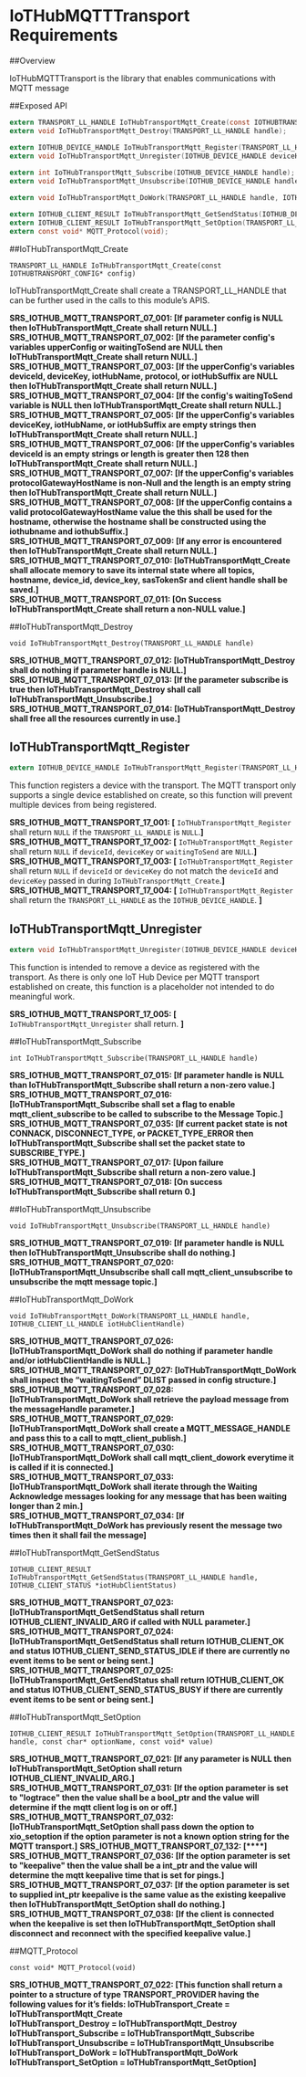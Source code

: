 # IoTHubMQTTTransport Requirements

##Overview

IoTHubMQTTTransport is the library that enables communications with MQTT message

##Exposed API

```C
extern TRANSPORT_LL_HANDLE IoTHubTransportMqtt_Create(const IOTHUBTRANSPORT_CONFIG* config);
extern void IoTHubTransportMqtt_Destroy(TRANSPORT_LL_HANDLE handle);

extern IOTHUB_DEVICE_HANDLE IoTHubTransportMqtt_Register(TRANSPORT_LL_HANDLE handle, const char* deviceId, const char* deviceKey, PDLIST_ENTRY waitingToSend);
extern void IoTHubTransportMqtt_Unregister(IOTHUB_DEVICE_HANDLE deviceHandle);
    
extern int IoTHubTransportMqtt_Subscribe(IOTHUB_DEVICE_HANDLE handle);
extern void IoTHubTransportMqtt_Unsubscribe(IOTHUB_DEVICE_HANDLE handle);

extern void IoTHubTransportMqtt_DoWork(TRANSPORT_LL_HANDLE handle, IOTHUB_CLIENT_LL_HANDLE iotHubClientHandle);

extern IOTHUB_CLIENT_RESULT IoTHubTransportMqtt_GetSendStatus(IOTHUB_DEVICE_HANDLE handle, IOTHUB_CLIENT_STATUS *iotHubClientStatus);
extern IOTHUB_CLIENT_RESULT IoTHubTransportMqtt_SetOption(TRANSPORT_LL_HANDLE handle, const char* optionName, const void* value);
extern const void* MQTT_Protocol(void);
```

##IoTHubTransportMqtt_Create
```
TRANSPORT_LL_HANDLE IoTHubTransportMqtt_Create(const IOTHUBTRANSPORT_CONFIG* config)
```
IoTHubTransportMqtt_Create shall create a TRANSPORT_LL_HANDLE that can be further used in the calls to this module’s APIS.  

**SRS_IOTHUB_MQTT_TRANSPORT_07_001: [**If parameter config is NULL then IoTHubTransportMqtt_Create shall return NULL.**]**  
**SRS_IOTHUB_MQTT_TRANSPORT_07_002: [**If the parameter config's variables upperConfig or waitingToSend are NULL then IoTHubTransportMqtt_Create shall return NULL.**]**  
**SRS_IOTHUB_MQTT_TRANSPORT_07_003: [**If the upperConfig's variables deviceId, deviceKey, iotHubName, protocol, or iotHubSuffix are NULL then IoTHubTransportMqtt_Create shall return NULL.**]**  
**SRS_IOTHUB_MQTT_TRANSPORT_07_004: [**If the config's waitingToSend variable is NULL then IoTHubTransportMqtt_Create shall return NULL.**]**  
**SRS_IOTHUB_MQTT_TRANSPORT_07_005: [**If the upperConfig's variables deviceKey, iotHubName, or iotHubSuffix are empty strings then IoTHubTransportMqtt_Create shall return NULL.**]**  
**SRS_IOTHUB_MQTT_TRANSPORT_07_006: [**If the upperConfig's variables deviceId is an empty strings or length is greater then 128 then IoTHubTransportMqtt_Create shall return NULL.**]**  
**SRS_IOTHUB_MQTT_TRANSPORT_07_007: [**If the upperConfig's variables protocolGatewayHostName is non-Null and the length is an empty string then IoTHubTransportMqtt_Create shall return NULL.**]**  
**SRS_IOTHUB_MQTT_TRANSPORT_07_008: [**If the upperConfig contains a valid protocolGatewayHostName value the this shall be used for the hostname, otherwise the hostname shall be constructed using the iothubname and iothubSuffix.**]**  
**SRS_IOTHUB_MQTT_TRANSPORT_07_009: [**If any error is encountered then IoTHubTransportMqtt_Create shall return NULL.**]**  
**SRS_IOTHUB_MQTT_TRANSPORT_07_010: [**IoTHubTransportMqtt_Create shall allocate memory to save its internal state where all topics, hostname, device_id, device_key, sasTokenSr and client handle shall be saved.**]**  
**SRS_IOTHUB_MQTT_TRANSPORT_07_011: [**On Success IoTHubTransportMqtt_Create shall return a non-NULL value.**]**  

##IoTHubTransportMqtt_Destroy
```
void IoTHubTransportMqtt_Destroy(TRANSPORT_LL_HANDLE handle)
```
**SRS_IOTHUB_MQTT_TRANSPORT_07_012: [**IoTHubTransportMqtt_Destroy shall do nothing if parameter handle is NULL.**]**  
**SRS_IOTHUB_MQTT_TRANSPORT_07_013: [**If the parameter subscribe is true then IoTHubTransportMqtt_Destroy shall call IoTHubTransportMqtt_Unsubscribe.**]**  
**SRS_IOTHUB_MQTT_TRANSPORT_07_014: [**IoTHubTransportMqtt_Destroy shall free all the resources currently in use.**]**  

## IoTHubTransportMqtt_Register
```c
extern IOTHUB_DEVICE_HANDLE IoTHubTransportMqtt_Register(TRANSPORT_LL_HANDLE handle, const char* deviceId, const char* deviceKey, PDLIST_ENTRY waitingToSend);
```

This function registers a device with the transport.  The MQTT transport only supports a single device established on create, so this function will prevent multiple devices from being registered.

**SRS_IOTHUB_MQTT_TRANSPORT_17_001: [** `IoTHubTransportMqtt_Register` shall return `NULL` if the `TRANSPORT_LL_HANDLE` is `NULL`.**]**   
**SRS_IOTHUB_MQTT_TRANSPORT_17_002: [** `IoTHubTransportMqtt_Register` shall return `NULL` if `deviceId`, `deviceKey` or `waitingToSend` are `NULL`.**]**     
**SRS_IOTHUB_MQTT_TRANSPORT_17_003: [** `IoTHubTransportMqtt_Register` shall return `NULL` if `deviceId` or `deviceKey` do not match the `deviceId` and `deviceKey` passed in during `IoTHubTransportMqtt_Create`.**]**      
**SRS_IOTHUB_MQTT_TRANSPORT_17_004: [** `IoTHubTransportMqtt_Register` shall return the `TRANSPORT_LL_HANDLE` as the `IOTHUB_DEVICE_HANDLE`. **]**    


## IoTHubTransportMqtt_Unregister
```c
extern void IoTHubTransportMqtt_Unregister(IOTHUB_DEVICE_HANDLE deviceHandle);
```

This function is intended to remove a device as registered with the transport.  As there is only one IoT Hub Device per MQTT transport established on create, this function is a placeholder not intended to do meaningful work.

**SRS_IOTHUB_MQTT_TRANSPORT_17_005: [** `IoTHubTransportMqtt_Unregister` shall return. **]** 

##IoTHubTransportMqtt_Subscribe
```
int IoTHubTransportMqtt_Subscribe(TRANSPORT_LL_HANDLE handle)
```
**SRS_IOTHUB_MQTT_TRANSPORT_07_015: [**If parameter handle is NULL than IoTHubTransportMqtt_Subscribe shall return a non-zero value.**]**  
**SRS_IOTHUB_MQTT_TRANSPORT_07_016: [**IoTHubTransportMqtt_Subscribe shall set a flag to enable mqtt_client_subscribe to be called to subscribe to the Message Topic.**]**
**SRS_IOTHUB_MQTT_TRANSPORT_07_035: [**If current packet state is not CONNACK, DISCONNECT_TYPE, or PACKET_TYPE_ERROR then IoTHubTransportMqtt_Subscribe shall set the packet state to SUBSCRIBE_TYPE.**]**   
**SRS_IOTHUB_MQTT_TRANSPORT_07_017: [**Upon failure IoTHubTransportMqtt_Subscribe shall return a non-zero value.**]**    
**SRS_IOTHUB_MQTT_TRANSPORT_07_018: [**On success IoTHubTransportMqtt_Subscribe shall return 0.**]**  

##IoTHubTransportMqtt_Unsubscribe
```
void IoTHubTransportMqtt_Unsubscribe(TRANSPORT_LL_HANDLE handle)
```
**SRS_IOTHUB_MQTT_TRANSPORT_07_019: [**If parameter handle is NULL then IoTHubTransportMqtt_Unsubscribe shall do nothing.**]**  
**SRS_IOTHUB_MQTT_TRANSPORT_07_020: [**IoTHubTransportMqtt_Unsubscribe shall call mqtt_client_unsubscribe to unsubscribe the mqtt message topic.**]**  

##IoTHubTransportMqtt_DoWork
```
void IoTHubTransportMqtt_DoWork(TRANSPORT_LL_HANDLE handle, IOTHUB_CLIENT_LL_HANDLE iotHubClientHandle)
```
**SRS_IOTHUB_MQTT_TRANSPORT_07_026: [**IoTHubTransportMqtt_DoWork shall do nothing if parameter handle and/or iotHubClientHandle is NULL.**]**  
**SRS_IOTHUB_MQTT_TRANSPORT_07_027: [**IoTHubTransportMqtt_DoWork shall inspect the “waitingToSend” DLIST passed in config structure.**]**  
**SRS_IOTHUB_MQTT_TRANSPORT_07_028: [**IoTHubTransportMqtt_DoWork shall retrieve the payload message from the messageHandle parameter.**]**  
**SRS_IOTHUB_MQTT_TRANSPORT_07_029: [**IoTHubTransportMqtt_DoWork shall create a MQTT_MESSAGE_HANDLE and pass this to a call to  mqtt_client_publish.**]**  
**SRS_IOTHUB_MQTT_TRANSPORT_07_030: [**IoTHubTransportMqtt_DoWork shall call mqtt_client_dowork everytime it is called if it is connected.**]**  
**SRS_IOTHUB_MQTT_TRANSPORT_07_033: [**IoTHubTransportMqtt_DoWork shall iterate through the Waiting Acknowledge messages looking for any message that has been waiting longer than 2 min.**]**  
**SRS_IOTHUB_MQTT_TRANSPORT_07_034: [**If IoTHubTransportMqtt_DoWork has previously resent the message two times then it shall fail the message**]**  

##IoTHubTransportMqtt_GetSendStatus
```
IOTHUB_CLIENT_RESULT IoTHubTransportMqtt_GetSendStatus(TRANSPORT_LL_HANDLE handle, IOTHUB_CLIENT_STATUS *iotHubClientStatus)
```
**SRS_IOTHUB_MQTT_TRANSPORT_07_023: [**IoTHubTransportMqtt_GetSendStatus shall return IOTHUB_CLIENT_INVALID_ARG if called with NULL parameter.**]**  
**SRS_IOTHUB_MQTT_TRANSPORT_07_024: [**IoTHubTransportMqtt_GetSendStatus shall return IOTHUB_CLIENT_OK and status IOTHUB_CLIENT_SEND_STATUS_IDLE if there are currently no event items to be sent or being sent.**]**   
**SRS_IOTHUB_MQTT_TRANSPORT_07_025: [**IoTHubTransportMqtt_GetSendStatus shall return IOTHUB_CLIENT_OK and status IOTHUB_CLIENT_SEND_STATUS_BUSY if there are currently event items to be sent or being sent.**]**  

##IoTHubTransportMqtt_SetOption
```
IOTHUB_CLIENT_RESULT IoTHubTransportMqtt_SetOption(TRANSPORT_LL_HANDLE handle, const char* optionName, const void* value)
```
**SRS_IOTHUB_MQTT_TRANSPORT_07_021: [**If any parameter is NULL then IoTHubTransportMqtt_SetOption shall return IOTHUB_CLIENT_INVALID_ARG.**]**
**SRS_IOTHUB_MQTT_TRANSPORT_07_031: [**If the option parameter is set to "logtrace" then the value shall be a bool_ptr and the value will determine if the mqtt client log is on or off.**]**      
**SRS_IOTHUB_MQTT_TRANSPORT_07_032: [**IoTHubTransportMqtt_SetOption shall pass down the option to xio_setoption if the option parameter is not a known option string for the MQTT transport.**]**
**SRS_IOTHUB_MQTT_TRANSPORT_07_132: [****]**
**SRS_IOTHUB_MQTT_TRANSPORT_07_036: [**If the option parameter is set to "keepalive" then the value shall be a int_ptr and the value will determine the mqtt keepalive time that is set for pings.**]**
**SRS_IOTHUB_MQTT_TRANSPORT_07_037: [**If the option parameter is set to supplied int_ptr keepalive is the same value as the existing keepalive then IoTHubTransportMqtt_SetOption shall do nothing.**]**  
**SRS_IOTHUB_MQTT_TRANSPORT_07_038: [**If the client is connected when the keepalive is set then IoTHubTransportMqtt_SetOption shall disconnect and reconnect with the specified keepalive value.**]**

##MQTT_Protocol
```
const void* MQTT_Protocol(void)
```
**SRS_IOTHUB_MQTT_TRANSPORT_07_022: [**This function shall return a pointer to a structure of type TRANSPORT_PROVIDER having the following values for it’s fields: 
IoTHubTransport_Create = IoTHubTransportMqtt_Create  
IoTHubTransport_Destroy = IoTHubTransportMqtt_Destroy  
IoTHubTransport_Subscribe = IoTHubTransportMqtt_Subscribe  
IoTHubTransport_Unsubscribe = IoTHubTransportMqtt_Unsubscribe  
IoTHubTransport_DoWork = IoTHubTransportMqtt_DoWork  
IoTHubTransport_SetOption = IoTHubTransportMqtt_SetOption**]**
